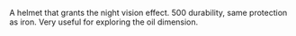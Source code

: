A helmet that grants the night vision effect. 
500 durability, same protection as iron.
Very useful for exploring the oil dimension.